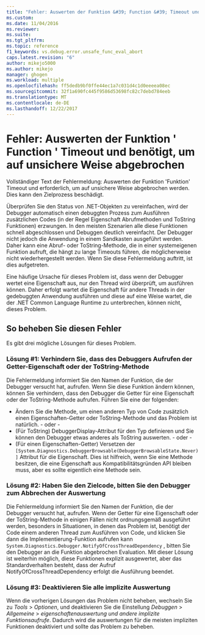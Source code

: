 ```yaml
---
title: "Fehler: Auswerten der Funktion &#39; Function &#39; Timeout und benötigt, um auf unsichere Weise abgebrochen | Microsoft Docs"
ms.custom: 
ms.date: 11/04/2016
ms.reviewer: 
ms.suite: 
ms.tgt_pltfrm: 
ms.topic: reference
f1_keywords: vs.debug.error.unsafe_func_eval_abort
caps.latest.revision: "6"
author: mikejo5000
ms.author: mikejo
manager: ghogen
ms.workload: multiple
ms.openlocfilehash: ff5dedb9bf0ffe44ec1a7c031d4c1d0eeeea08ec
ms.sourcegitcommit: 32f1a690fc445f9586d53698fc82c7debd784eeb
ms.translationtype: MT
ms.contentlocale: de-DE
ms.lasthandoff: 12/22/2017
---
```

# <a name="error-evaluating-the-function-39function39-timed-out-and-needed-to-be-aborted-in-an-unsafe-way"></a>Fehler: Auswerten der Funktion &#39; Function &#39; Timeout und benötigt, um auf unsichere Weise abgebrochen

Vollständiger Text der Fehlermeldung: Auswerten der Funktion 'Funktion' Timeout und erforderlich, um auf unsichere Weise abgebrochen werden. Dies kann den Zielprozess beschädigt. 

Überprüfen Sie den Status von .NET-Objekten zu vereinfachen, wird der Debugger automatisch einen debuggten Prozess zum Ausführen zusätzlichen Codes (in der Regel Eigenschaft Abrufmethoden und ToString Funktionen) erzwungen. In den meisten Szenarien alle diese Funktionen schnell abgeschlossen und Debuggen deutlich vereinfacht. Der Debugger nicht jedoch die Anwendung in einem Sandkasten ausgeführt werden. Daher kann eine Abruf- oder ToString-Methode, die in einer systemeigenen Funktion aufruft, die hängt zu lange Timeouts führen, die möglicherweise nicht wiederhergestellt werden. Wenn Sie diese Fehlermeldung auftritt, ist dies aufgetreten.
 
Eine häufige Ursache für dieses Problem ist, dass wenn der Debugger wertet eine Eigenschaft aus, nur den Thread wird überprüft, um ausführen können. Daher erfolgt wartet die Eigenschaft für andere Threads in der gedebuggten Anwendung ausführen und diese auf eine Weise wartet, die der .NET Common Language Runtime zu unterbrechen, können nicht, dieses Problem.
 
## <a name="to-correct-this-error"></a>So beheben Sie diesen Fehler
 
Es gibt drei mögliche Lösungen für dieses Problem.
 
### <a name="solution-1-prevent-the-debugger-from-calling-the-getter-property-or-tostring-method"></a>Lösung #1: Verhindern Sie, dass des Debuggers Aufrufen der Getter-Eigenschaft oder der ToString-Methode
 
Die Fehlermeldung informiert Sie den Namen der Funktion, die der Debugger versucht hat, aufrufen. Wenn Sie diese Funktion ändern können, können Sie verhindern, dass den Debugger die Getter für eine Eigenschaft oder der ToString-Methode aufrufen. Führen Sie eine der folgenden:
 
* Ändern Sie die Methode, um einen anderen Typ von Code zusätzlich einen Eigenschaften-Getter oder ToString-Methode und das Problem ist natürlich.
    - oder - 
* (Für ToString) DebuggerDisplay-Attribut für den Typ definieren und Sie können den Debugger etwas anderes als ToString auswerten.
    - oder - 
* (Für einen Eigenschaften-Getter) Versetzen der `[System.Diagnostics.DebuggerBrowsable(DebuggerBrowsableState.Never)]` Attribut für die Eigenschaft. Dies ist hilfreich, wenn Sie eine Methode besitzen, die eine Eigenschaft aus Kompatibilitätsgründen API bleiben muss, aber es sollte eigentlich eine Methode sein.
 
### <a name="solution-2-have-the-target-code-ask-the-debugger-to-abort-the-evaluation"></a>Lösung #2: Haben Sie den Zielcode, bitten Sie den Debugger zum Abbrechen der Auswertung
 
Die Fehlermeldung informiert Sie den Namen der Funktion, die der Debugger versucht hat, aufrufen. Wenn der Getter für eine Eigenschaft oder der ToString-Methode in einigen Fällen nicht ordnungsgemäß ausgeführt werden, besonders in Situationen, in denen das Problem ist, benötigt der Code einem anderen Thread zum Ausführen von Code, und klicken Sie dann die Implementierung-Funktion aufrufen kann `System.Diagnostics.Debugger.NotifyOfCrossThreadDependency` , bitten Sie den Debugger an die Funktion abgebrochen Evaluation. Mit dieser Lösung ist weiterhin möglich, diese Funktionen explizit ausgewertet, aber das Standardverhalten besteht, dass der Aufruf NotifyOfCrossThreadDependency erfolgt die Ausführung beendet.
 
### <a name="solution-3-disable-all-implicit-evaluation"></a>Lösung #3: Deaktivieren Sie alle implizite Auswertung
 
Wenn die vorherigen Lösungen das Problem nicht beheben, wechseln Sie zu *Tools* > *Optionen*, und deaktivieren Sie die Einstellung *Debuggen*  >   *Allgemeine* > *eigenschaftenauswertung und andere implizite Funktionsaufrufe*. Dadurch wird die auswertungen für die meisten impliziten Funktionen deaktiviert und sollte das Problem zu beheben.



  
